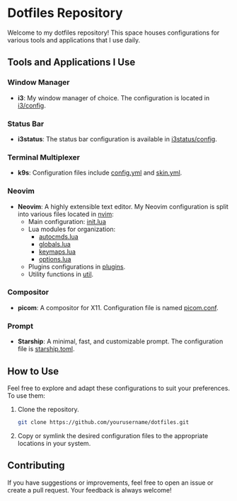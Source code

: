 # Dotfiles Repository

Welcome to my dotfiles repository! This space houses configurations for various tools and applications that I use daily.

## Tools and Applications I Use

### Window Manager
- **i3**: My window manager of choice. The configuration is located in [i3/config](i3/config).

### Status Bar
- **i3status**: The status bar configuration is available in [i3status/config](i3status/config).

### Terminal Multiplexer
- **k9s**: Configuration files include [config.yml](k9s/config.yml) and [skin.yml](k9s/skin.yml).

### Neovim
- **Neovim**: A highly extensible text editor. My Neovim configuration is split into various files located in [nvim](nvim):
  - Main configuration: [init.lua](nvim/init.lua)
  - Lua modules for organization:
    - [autocmds.lua](nvim/lua/config/autocmds.lua)
    - [globals.lua](nvim/lua/config/globals.lua)
    - [keymaps.lua](nvim/lua/config/keymaps.lua)
    - [options.lua](nvim/lua/config/options.lua)
  - Plugins configurations in [plugins](nvim/lua/plugins).
  - Utility functions in [util](nvim/lua/util).

### Compositor
- **picom**: A compositor for X11. Configuration file is named [picom.conf](picom.conf).

### Prompt
- **Starship**: A minimal, fast, and customizable prompt. The configuration file is [starship.toml](starship.toml).

## How to Use
Feel free to explore and adapt these configurations to suit your preferences. To use them:

1. Clone the repository.
    ```bash
    git clone https://github.com/yourusername/dotfiles.git
    ```
2. Copy or symlink the desired configuration files to the appropriate locations in your system.

## Contributing
If you have suggestions or improvements, feel free to open an issue or create a pull request. Your feedback is always welcome!

